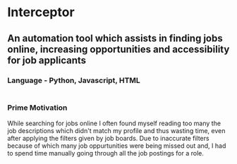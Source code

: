 # Interceptor
## An automation tool which assists in finding jobs online, increasing opportunities and accessibility for job applicants

### Language - Python, Javascript, HTML <br /><br />

### Prime Motivation ##
While searching for jobs online I often found myself reading too many the job descriptions which didn't match my profile and thus wasting time, even after applying the filters given by job boards. Due to inaccurate filters because of which many job oppurtunities were being missed out and, I had to spend time manually going through all the job postings for a role.
